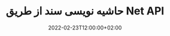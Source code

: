 ---
############################# Static ############################
layout: "product"
date: 2022-02-23T12:00:00+02:00
draft: false

product: "Annotation"
product_tag: "annotation"
platform: "Net"
platform_tag: "net"

############################# Head ############################
head_title: "Net Document Annotation API | مشاهده و حاشیه نویسی PDF Word Excel PPTX تصاویر"
head_description: "Net Document Annotation API. مشاهده، برچسب گذاری، نظر و حاشیه نویسی PDF Word DOCX، Excel XLSX، PPTX، EML EMLX، VSS VSD، OTP، CAD و فرمت های فایل تصویری."

############################# Header ##########################
title: "حاشیه نویسی سند از طریق Net API"
description: "برنامه های Net را با قابلیت مشاهده و حاشیه نویسی PDF، HTML، MS Office و سایر فرمت های سند بدون نصب هیچ نرم افزار خارجی بسازید."
button:
    enable: true
    icon: "fas fa-arrow-down"
    label: "دانلود نسخه آزمایشی رایگان"
    link: "https://downloads.groupdocs.com/annotation/net"

############################# SubMenu #########################
submenu:
    enable: true
    
    left:
        img_alt: "GroupDocs.Annotation for Net"
        image: "https://www.groupdocs.cloud/templates/groupdocs/images/product-logos/groupdocs-annotation-net.png"
        product: "GroupDocs.Annotation"
        platform: "Net"

    middle:
        button:
            # button loop
            - link: "#features"
              text: "امکانات"

            # button loop
            - link: "https://products.groupdocs.app/annotation"
              text: "دموهای زنده"

            # button loop
            - link: "https://purchase.groupdocs.com/pricing/annotation/net"
              text: "قیمت گذاری"

    right:
        link_download: "https://downloads.groupdocs.com/annotation"
        link_learn: "https://docs.groupdocs.com/annotation/net/"
        link_buy: "https://purchase.groupdocs.com"

############################# Overview ############################
overview:
    enable: true
    content: |
      GroupDocs.Annotation Net API محصولی است که به شما امکان می دهد با حاشیه نویسی در اسناد در سیستم عامل ها و سیستم عامل های مختلف مانند Android، MacOS، Linux، Windows کار کنید. GroupDocs.Annotation یک کتابخانه با API ساده ارائه می دهد که مزایای زیادی به همراه دارد: به عنوان مثال، اگر باید داده ها را محرمانه نگه دارید یا انتخاب کنید که چقدر قدرت برای کار با کتابخانه نیاز دارید، یا تا حدی کار را با حاشیه نویسی تغییر دهید، کتابخانه بسیار کارآمد است. سبک و انعطاف پذیر

      GroupDocs.Annotation برای Net API به شما امکان می دهد با انواع مختلف حاشیه نویسی کار کنید که شامل موارد زیر است: متن، چند خط، ناحیه، زیر خط، نقطه، علامت، پیکان، بیضی، جایگزینی متن، فاصله، فیلد متن، ویرایش منابع و غیره و از اکثر موارد پشتیبانی می کند. فرمت های محبوب اسناد مانند: PDF، HTML، Microsoft Office Word، صفحات گسترده اکسل، ارائه های پاورپوینت، Visio، ایمیل های Outlook، تصاویر، متافایل ها، طراحی CAD و فرمت های مختلف دیگر. API توانایی دریافت تصاویر کوچک از صفحات سند را فراهم می کند و از وارد کردن و صادرات حاشیه نویسی به و از فایل های PDF پشتیبانی می کند.

      با استفاده از کتابخانه، می توانید حاشیه نویسی را از اسناد اضافه، ویرایش، استخراج و حذف کنید، اسناد را بچرخانید، راه حل ریز عکس ها را تغییر دهید و این لیست کاملی از همه احتمالات نیست. همچنین مجموعه ای جامع از اشیاء داده را برای سفارشی کردن ویژگی های حاشیه نویسی مطابق با نیاز شما در تمام قالب های سند پشتیبانی شده ارائه می دهد.

      کار با GroupDocs.Annotation برای Net API بسیار ساده است و فقط از چند مرحله اساسی تشکیل شده است. ابتدا باید یک مجوز راه اندازی کنید، سپس فایلی را که می خواهید با آن کار کنید انتخاب کنید، سپس به نحوی با حاشیه نویسی سند دستکاری کنید (حذف/ویرایش/استخراج/حذف) و نتیجه را ذخیره کنید. برای اطلاعات بیشتر لطفاً به مستندات محصول یا مجموعه نمونه های ما مراجعه کنید.
      
      GroupDocs.Annotation به طور مرتب به روز می شود و برای مشتریان خود پشتیبانی می کند، همیشه می توانید از ما سؤال بپرسید یا ایده های خود را ارسال کنید یا در مورد نیازهای خود برای چیز جدیدی به ما بگویید و ما با کمال میل آن را در نسخه های جدید خود پیاده سازی خواهیم کرد.
    tabs:
      enable: true
      
      ## TAB ONE ##
      tab_one:
        description: |
          در زیر یک نمای کلی از GroupDocs.Annotation برای Net آمده است:
      
        right:
          enable: true
          icon: "fab fa-html5"
          title:  بررسی اجمالی
          content: |
            * اضافه کردن حاشیه نویسی
            * صادرات حاشیه نویسی 
            * وارد کردن حاشیه نویسی
            * نظرات بر اساس پاسخ
            * سازگاری حاشیه نویسی
      
      ## TAB TWO ##
      tab_two:
        description: |
          GroupDocs.Annotation برای Net از همه [فرمت‌های فایل سند] (https://docs.groupdocs.com/annotation/Net/supported-document-formats/) از جمله: Microsoft Office، PDF، تصاویر و بسیاری موارد دیگر پشتیبانی می‌کند.

        left:
          enable: true
          table:
            # table loop
            - title: "Microsoft Office Formats"
              content: |
                * **Word**: [DOC](/annotation/net/doc/), [DOCX](/annotation/net/docx/), [DOCM](/annotation/net/docm/), [DOT](/annotation/net/dot/), [DOTX](/annotation/net/dotx/), [RTF](/annotation/net/rtf/)
                * **Excel**: [XLS](/annotation/net/xls/), [XLSX](/annotation/net/xlsx/), [XLSB](/annotation/net/xlsb/), [XLSM](/annotation/net/xlsm/)
                * **PowerPoint**: [PPT](/annotation/net/ppt/), [PPTX](/annotation/net/pptx/), [PPS](/annotation/net/pps/), [PPSX](/annotation/net/ppsx/), [POTM](/annotation/net/potm/), [POTX](/annotation/net/potx/), [PPSM](/annotation/net/ppsm/), [PPTM](/annotation/net/pptm/), [WMF](/annotation/net/wmf/), [EMF](/annotation/net/emf/)
                * **Outlook**: [EML](/annotation/net/eml/), [EMLX](/annotation/net/emlx/), [MSG](/annotation/net/msg/)
                * **Visio**: [VSS](/annotation/net/vss/), [VST](/annotation/net/vst/), [VSD](/annotation/net/vsd/), [VSDX](/annotation/net/vsdx/), [VSX](/annotation/net/vsx/)

        right:
          enable: true
          table:
            # table loop
            - title: "Other Formats"
              content: |
                * **Portable**: [PDF](/annotation/net/pdf/) (PDF/A-1a, PDF/A-1b, PDF/A-2a)
                * **OpenDocument**: [ODT](/annotation/net/odt/), [ODS](/annotation/net/ods/), [ODP](/annotation/net/odp/)
                * **Images**: [BMP](/annotation/net/bmp/), [JPG](/annotation/net/jpg/), [JPEG](/annotation/net/jpeg/), [TIFF](/annotation/net/tiff/), [TIF](/annotation/net/tif/), [PNG](/annotation/net/png/), [GIF](/annotation/net/gif/), [DCM](/annotation/net/dcm/), [DICOM](/annotation/net/dicom/)
                * **AutoCAD**: [DWG](/annotation/net/dwg/), [DXF](/annotation/net/dxf/), [CAD](/annotation/net/cad/)
                * **Other**: [HTM](/annotation/net/htm/), [HTML](/annotation/net/html/), [CSV](/annotation/net/csv/), [DJVU](/annotation/net/djvu/), [OTP](/annotation/net/otp/), [OTT](/annotation/net/ott/)

      ## TAB THREE ##
      tab_three:
        description: |
          GroupDocs.Annotation برای Net از سیستم عامل ها، چارچوب ها و مدیران بسته زیر پشتیبانی می کند:
        
        left:
          enable: true
          table:
            # table loop
            - icon: "fab fa-windows"
              title:  سیستم های عامل
              content: |
                * Windows Desktop (x86 & x64)
                * Windows Server (x86 & x64)
                * Windows Azure
                * Linux
                * MacOS

            # table loop
            - icon: "fas fa-code"
              title:  چارچوب های پشتیبانی شده
              content: |
                * .NET Standard 2.0
                * .NET Framework 2.0 or higher
                * .NET Core 2.0 or higher
                * Mono Framework 1.2 or higher

        right:
          enable: true
          table:
            # table loop
            - icon: "fas fa-box"
              title:  مدیر بسته
              content: |
                * NuGet
            
            # table loop
            - icon: "fas fa-tools"
              title:  محیط های توسعه
              content: |
                * Microsoft Visual Studio
                * Xamarin.Android
                * Xamarin.IOS
                * Xamarin.Mac
                * MonoDevelop

############################# Features ############################
features:
    enable: true
    title: GroupDocs.Annotation برای ویژگی های شبکه

    feature:
      # feature loop
      - icon: "fas fa-copy"
        link: "https://docs.groupdocs.com/annotation/net/basic-usage/"
        content: اضافه کردن، ویرایش و حذف حاشیه نویسی و پاسخ

      # feature loop
      - icon: "fas fa-eye"
        link: "https://docs.groupdocs.com/annotation/net/export-annotations/"
        content: صادرات حاشیه نویسی به سند

      # feature loop
      - icon: "fas fa-bolt"
        link: "https://docs.groupdocs.com/annotation/net/evaluation-limitations-and-licensing-of-groupdocs-annotation/"
        content: مجوز اندازه‌گیری شده - صورت‌حساب کنترل‌شده با پرداخت براساس استفاده از API
      
      # feature loop
      - icon: "fas fa-code"
        link: "https://docs.groupdocs.com/annotation/net/extract-annotations-from-document/"
        content: فراخوانی تک عملکردی برای واکشی همه حاشیه نویسی های یک سند

      # feature loop
      - icon: "fas fa-cloud"
        link: "https://docs.groupdocs.com/annotation/net/add-point-annotation/"
        content: مقدار را به حاشیه نویسی نقطه اختصاص دهید یا مقدار نقطه موجود را جابجا کنید

      # feature loop
      - icon: "fas fa-remove-format"
        link: "https://docs.groupdocs.com/annotation/net/add-link-annotation/"
        content: حاشیه نویسی پیوند را به اسلایدهای PDF، Word و PowerPoint اضافه کنید

      # feature loop
      - icon: "fas fa-comment-slash"
        link: "https://docs.groupdocs.com/annotation/net/basic-usage/"
        content: رنگ پس زمینه یک حاشیه نویسی را تنظیم کنید یا تمام حاشیه نویسی ها را از سند حذف کنید

      # feature loop
      - icon: "fas fa-border-all"
        link: "https://docs.groupdocs.com/annotation/net/generate-document-pages-preview/"
        content: حاشیه نویسی فایل های PDF با دقت - دریافت نمایش تصویری از سند PDF و پیش نمایش صفحه کش

      # feature loop
      - icon: "fas fa-wrench"
        link: "https://docs.groupdocs.com/annotation/net/import-annotations/"
        content: مختصات متنی حاشیه نویسی متن را در نمایش تصویری سند دریافت کنید

      # feature loop
      - icon: "fas fa-columns"
        link: "https://docs.groupdocs.com/annotation/net/add-area-annotation/"
        content: نظرات کاربر را به حاشیه نویسی منطقه و پشتیبانی از نظرات تودرتو پیوند دهید

      # feature loop
      - icon: "fas fa-file-word"
        link: "https://docs.groupdocs.com/annotation/net/add-arrow-annotation/"
        content: از حاشیه نویسی پیکان برای اشاره به محتوای خاص استفاده کنید

      # feature loop
      - icon: "fas fa-envelope"
        link: "https://docs.groupdocs.com/annotation/net/add-distance-annotation/"
        content: از حاشیه نویسی فاصله برای رسم خطی که نشان دهنده فاصله بین اشیاء است استفاده کنید

      # feature loop
      - icon: "fas fa-print"
        link: "https://docs.groupdocs.com/annotation/net/add-point-annotation/"
        content: حاشیه نویسی مبتنی بر نقطه که با کلیک کردن، پنجره برای افزودن نظرات باز می شود

      # feature loop
      - icon: "fas fa-file-archive"
        link: "https://docs.groupdocs.com/annotation/net/add-polyline-annotation/"
        content: یک دنباله متصل از بخش های خط ایجاد شده به عنوان حاشیه نویسی چند خطی ایجاد کنید

      # feature loop
      - icon: "fas fa-lock"
        link: "https://docs.groupdocs.com/annotation/net/add-ellipse-annotation/"
        content: بخش های خط مستقیم، بخش های قوس یا ترکیبی از هر دو را ایجاد کنید

      # feature loop
      - icon: "fas fa-file-code"
        link: "https://docs.groupdocs.com/annotation/net/add-area-annotation/"
        content: مناطق سند پیشنهادی برای ویرایش را علامت گذاری کنید
      
      # feature loop
      - icon: "fas fa-fill-drip"
        link: "https://docs.groupdocs.com/annotation/net/add-image-annotation/"
        content: حاشیه نویسی تصویر را به PDF، نمودارها، ورد، اکسل، ارائه ها و تصاویر اضافه کنید

      # feature loop
      - icon: "fas fa-file-excel"
        link: "https://docs.groupdocs.com/annotation/net/add-annotation-to-the-document/"
        content: فیلد متن و تمبر یا واترمارک مبتنی بر متن را در سند اضافه کنید

      # feature loop
      - icon: "fas fa-heading"
        link: "https://docs.groupdocs.com/annotation/net/add-annotation-to-the-document/"
        content: متن خاصی را در یک سند وارد کنید، زیر آن خط بکشید یا جایگزین کنید

      # feature loop
      - icon: "fas fa-project-diagram"
        link: "https://docs.groupdocs.com/annotation/net/update-annotations/"
        content: تغییر اندازه حاشیه نویسی با اختصاص پارامترهای ارتفاع و عرض جدید

      # feature loop
      - icon: "fas fa-cube"
        link: "https://docs.groupdocs.com/annotation/net/generate-document-pages-preview/"
        content: تصاویر کوچک صفحات سند را دریافت کنید. انواع اسناد مشروح برای تصاویر و نمودارها را مدیریت کنید

      # feature loop
      - icon: "fab fa-uncharted"
        link: "https://docs.groupdocs.com/annotation/net/export-annotations/"
        content: یادداشت ها را به فایل های TIFF چند صفحه ای صادر کنید و با آنها کار کنید
  
      # feature loop
      - icon: "fab fa-uncharted"
        link: "https://docs.groupdocs.com/annotation/net/add-watermark-annotation/"
        content: تراز عمودی و افقی را برای حاشیه نویسی واترمارک تنظیم کنید
  
      # feature loop
      - icon: "fab fa-uncharted"
        link: "https://docs.groupdocs.com/annotation/net/add-text-field-annotation/"
        content: تراز افقی متن را برای فیلد متن اضافه کنید

      # feature loop
      - icon: "fab fa-uncharted"
        link: "https://docs.groupdocs.com/annotation/net/document-text-info/"
        content: دریافت اطلاعات در مورد خطوط متن سند (متن، عرض، ارتفاع، تورفتگی)

    more_feature:
      # more_feature_loop
      - title: پشتیبانی از انواع مختلف حاشیه نویسی
        content: |
          GroupDocs.Annotation برای دات نت شما را قادر می سازد با انواع مختلف حاشیه نویسی کار کنید. این به آزادی و سهولت ارتباط در حین همکاری با تیم خود در انجام وظایف می دهد. می توانید از حاشیه نویسی استفاده کنید، مانند حاشیه نویسی ناحیه (یک ناحیه را به عنوان مستطیل علامت گذاری کنید و یادداشت هایی به آن اضافه کنید)، حاشیه نویسی نقطه ای (نظرات را در هر نقطه از سند بچسبانید)، حاشیه نویسی متن (افزودن نظر به متن انتخابی)، حاشیه نویسی خط دار/زیر خط ( اعمال شده بر روی یک پاراگراف)، حاشیه نویسی چند خطی (رسم اشکال و خطوط آزاد)، حاشیه نویسی پیکان (نشانگر پیکان با نظرات پیوست)، حاشیه نویسی بیضی (نمایش متن در داخل بیضی)، حاشیه نویسی فاصله (رسم خطی که نشان دهنده فاصله بین اشیاء است)، پیوند حاشیه نویسی (افزودن پیوندهای وب به قالب های سند پشتیبانی شده)، و حاشیه نویسی واترمارک (مهر متن یا واترمارک را می توان به سند اضافه کرد).

          ```cs
          // Initialize list of AnnotationInfo
          List<AnnotationInfo> annotations = new List<AnnotationInfo>();
          // Initialize text annotation
          AnnotationInfo textAnnotation = new AnnotationInfo
          {
            Box = new Rectangle((float)265.44, (float)153.86, 206, 36), Type = AnnotationType.Text 
          };
          // Add annotation to list
          annotations.Add(textAnnotation);
          // Get input file stream
          Stream inputFile = new FileStream("D:/input.pdf", FileMode.Open, File
          .ReadWrite);
          // Export annotation and save output file
          CommonUtilities.SaveOutputDocument(inputFile, annotations, DocumentType.Pdf);
          ```

############################# Support ############################
support:
    enable: true

############################# Solutions ############################
solutions:
    enable: true
    title: GroupDocs.Annotation API های مشاهده اسناد را برای سایر محیط های توسعه محبوب ارائه می دهد

    solution:
        # solution loop
        - img_alt: "GroupDocs.Annotation for Java"
          image: "https://www.groupdocs.cloud/templates/groupdocs/images/product-logos/groupdocs-annotation-java.png"
          product: "GroupDocs.Annotation"
          platform: "Java"
          link: "/annotation/java/"

############################# Back to top ###############################
back_to_top:
  enable: true
---